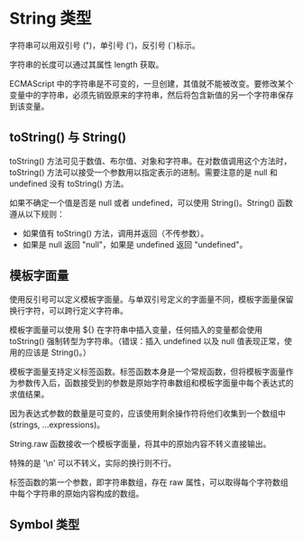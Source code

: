 # String 类型

字符串可以用双引号 (")，单引号 (')，反引号 (`)标示。

字符串的长度可以通过其属性 length 获取。

ECMAScript 中的字符串是不可变的，一旦创建，其值就不能被改变。要修改某个变量中的字符串，必须先销毁原来的字符串，然后将包含新值的另一个字符串保存到该变量。


## toString() 与 String()

toString() 方法可见于数值、布尔值、对象和字符串。在对数值调用这个方法时，toString() 方法可以接受一个参数用以指定表示的进制。需要注意的是 null 和 undefined 没有 toString() 方法。

如果不确定一个值是否是 null 或者 undefined，可以使用 String()。String() 函数遵从以下规则：
- 如果值有 toString() 方法，调用并返回（不传参数）。
- 如果是 null 返回 "null"，如果是 undefined 返回 "undefined"。

## 模板字面量

使用反引号可以定义模板字面量。与单双引号定义的字面量不同，模板字面量保留换行字符，可以跨行定义字符串。

模板字面量可以使用 ${} 在字符串中插入变量，任何插入的变量都会使用 toString() 强制转型为字符串。（错误：插入 undefined 以及 null 值表现正常，使用的应该是 String()。）

模板字面量支持定义标签函数。标签函数本身是一个常规函数，但将模板字面量作为参数传入后，函数接受到的参数是原始字符串数组和模板字面量中每个表达式的求值结果。

因为表达式参数的数量是可变的，应该使用剩余操作符将他们收集到一个数组中 (strings, ...expressions)。

String.raw 函数接收一个模板字面量，将其中的原始内容不转义直接输出。

特殊的是 '\n' 可以不转义，实际的换行则不行。

标签函数的第一个参数，即字符串数组，存在 raw 属性，可以取得每个字符数组中每个字符串的原始内容构成的数组。


## Symbol 类型

